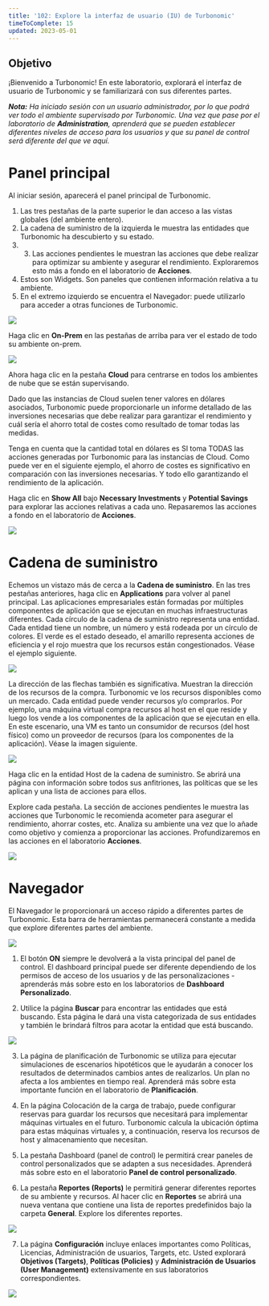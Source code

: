 ```yaml
---
title: '102: Explore la interfaz de usuario (IU) de Turbonomic'
timeToComplete: 15
updated: 2023-05-01
---
```


## Objetivo

¡Bienvenido a Turbonomic! En este laboratorio, explorará el interfaz de usuario de Turbonomic y se familiarizará con sus diferentes partes.

_**Nota:** Ha iniciado sesión con un usuario administrador, por lo que podrá ver todo el ambiente supervisado por Turbonomic. Una vez que pase por el laboratorio de **Administration**, aprenderá que se pueden establecer diferentes niveles de acceso para los usuarios y que su panel de control será diferente del que ve aquí._

<QuizAlert text="El contenido del cuestionario L3 está marcado en verde"/>

# Panel principal

Al iniciar sesión, aparecerá el panel principal de Turbonomic.

1. Las tres pestañas de la parte superior le dan acceso a las vistas globales (del ambiente entero).
2. La cadena de suministro de la izquierda le muestra las entidades que Turbonomic ha descubierto y su estado.
3. 3. Las acciones pendientes le muestran las acciones que debe realizar para optimizar su ambiente y asegurar el rendimiento. Exploraremos esto más a fondo en el laboratorio de **Acciones**.
4. Estos son Widgets. Son paneles que contienen información relativa a tu ambiente.
5. En el extremo izquierdo se encuentra el Navegador: puede utilizarlo para acceder a otras funciones de Turbonomic.
   <QuizAlert text="Quiz Material"/>

![](./images/102/dashboard.png)

Haga clic en **On-Prem** en las pestañas de arriba para ver el estado de todo su ambiente on-prem.

![](./images/102/onprem.png)

Ahora haga clic en la pestaña **Cloud** para centrarse en todos los ambientes de nube que se están supervisando.

Dado que las instancias de Cloud suelen tener valores en dólares asociados, Turbonomic puede proporcionarle un informe detallado de las inversiones necesarias que debe realizar para garantizar el rendimiento y cuál sería el ahorro total de costes como resultado de tomar todas las medidas.

Tenga en cuenta que la cantidad total en dólares es SI toma TODAS las acciones generadas por Turbonomic para las instancias de Cloud. Como puede ver en el siguiente ejemplo, el ahorro de costes es significativo en comparación con las inversiones necesarias. Y todo ello garantizando el rendimiento de la aplicación.

Haga clic en **Show All** bajo **Necessary Investments** y **Potential Savings** para explorar las acciones relativas a cada uno. Repasaremos las acciones a fondo en el laboratorio de **Acciones**.

![](./images/102/cloud.png)

# Cadena de suministro

Echemos un vistazo más de cerca a la **Cadena de suministro**. En las tres pestañas anteriores, haga clic en **Applications** para volver al panel principal. Las aplicaciones empresariales están formadas por múltiples componentes de aplicación que se ejecutan en muchas infraestructuras diferentes. Cada círculo de la cadena de suministro representa una entidad. Cada entidad tiene un nombre, un número y está rodeada por un círculo de colores. El verde es el estado deseado, el amarillo representa acciones de eficiencia y el rojo muestra que los recursos están congestionados. Véase el ejemplo siguiente.

   <QuizAlert text="Quiz Material"/>

![](./images/102/supply-chain1.png)

La dirección de las flechas también es significativa. Muestran la dirección de los recursos de la compra. Turbonomic ve los recursos disponibles como un mercado. Cada entidad puede vender recursos y/o comprarlos. Por ejemplo, una máquina virtual compra recursos al host en el que reside y luego los vende a los componentes de la aplicación que se ejecutan en ella. En este escenario, una VM es tanto un consumidor de recursos (del host físico) como un proveedor de recursos (para los componentes de la aplicación). Véase la imagen siguiente.

![](./images/102/buysell.png)

Haga clic en la entidad Host de la cadena de suministro. Se abrirá una página con información sobre todos sus anfitriones, las políticas que se les aplican y una lista de acciones para ellos.

Explore cada pestaña. La sección de acciones pendientes le muestra las acciones que Turbonomic le recomienda acometer para asegurar el rendimiento, ahorrar costes, etc. Analiza su ambiente una vez que lo añade como objetivo y comienza a proporcionar las acciones. Profundizaremos en las acciones en el laboratorio **Acciones**.

![](./images/102/host1.png)

# Navegador

El Navegador le proporcionará un acceso rápido a diferentes partes de Turbonomic. Esta barra de herramientas permanecerá constante a medida que explore diferentes partes del ambiente.

![](./images/102/nav1.png)

1. El botón **ON** siempre le devolverá a la vista principal del panel de control. El dashboard principal puede ser diferente dependiendo de los permisos de acceso de los usuarios y de las personalizaciones - aprenderás más sobre esto en los laboratorios de **Dashboard Personalizado**.
   <QuizAlert text="Quiz Material"/>

2. Utilice la página **Buscar** para encontrar las entidades que está buscando. Esta página le dará una vista categorizada de sus entidades y también le brindará filtros para acotar la entidad que está buscando.

![](./images/102/search1.png)

3. La página de planificación de Turbonomic se utiliza para ejecutar simulaciones de escenarios hipotéticos que le ayudarán a conocer los resultados de determinados cambios antes de realizarlos. Un plan no afecta a los ambientes en tiempo real. Aprenderá más sobre esta importante función en el laboratorio de **Planificación**.

4. En la página Colocación de la carga de trabajo, puede configurar reservas para guardar los recursos que necesitará para implementar máquinas virtuales en el futuro. Turbonomic calcula la ubicación óptima para estas máquinas virtuales y, a continuación, reserva los recursos de host y almacenamiento que necesitan.

5. La pestaña Dashboard (panel de control) le permitirá crear paneles de control personalizados que se adapten a sus necesidades. Aprenderá más sobre esto en el laboratorio **Panel de control personalizado**.

6. La pestaña **Reportes (Reports)** le permitirá generar diferentes reportes de su ambiente y recursos. Al hacer clic en **Reportes** se abrirá una nueva ventana que contiene una lista de reportes predefinidos bajo la carpeta **General**. Explore los diferentes reportes.

![](./images/102/report2.png)

7. La página **Configuración** incluye enlaces importantes como Políticas, Licencias, Administración de usuarios, Targets, etc. Usted explorará **Objetivos (Targets)**, **Políticas (Policies)** y **Administración de Usuarios (User Management)** extensivamente en sus laboratorios correspondientes.

![](./images/102/settings.png)
